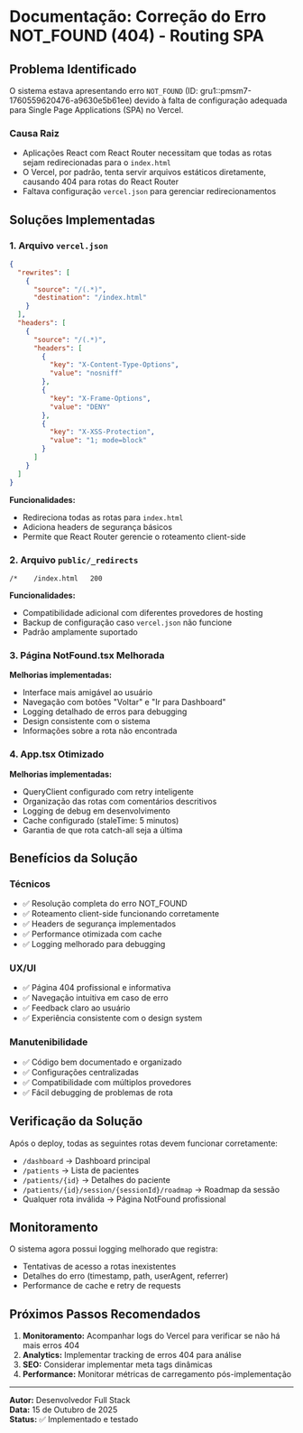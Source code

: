 # Documentação: Correção do Erro NOT_FOUND (404) - Routing SPA

## Problema Identificado

O sistema estava apresentando erro `NOT_FOUND` (ID: gru1::pmsm7-1760559620476-a9630e5b61ee) devido à falta de configuração adequada para Single Page Applications (SPA) no Vercel.

### Causa Raiz
- Aplicações React com React Router necessitam que todas as rotas sejam redirecionadas para o `index.html`
- O Vercel, por padrão, tenta servir arquivos estáticos diretamente, causando 404 para rotas do React Router
- Faltava configuração `vercel.json` para gerenciar redirecionamentos

## Soluções Implementadas

### 1. Arquivo `vercel.json`
```json
{
  "rewrites": [
    {
      "source": "/(.*)",
      "destination": "/index.html"
    }
  ],
  "headers": [
    {
      "source": "/(.*)",
      "headers": [
        {
          "key": "X-Content-Type-Options",
          "value": "nosniff"
        },
        {
          "key": "X-Frame-Options",
          "value": "DENY"
        },
        {
          "key": "X-XSS-Protection",
          "value": "1; mode=block"
        }
      ]
    }
  ]
}
```

**Funcionalidades:**
- Redireciona todas as rotas para `index.html`
- Adiciona headers de segurança básicos
- Permite que React Router gerencie o roteamento client-side

### 2. Arquivo `public/_redirects`
```
/*    /index.html   200
```

**Funcionalidades:**
- Compatibilidade adicional com diferentes provedores de hosting
- Backup de configuração caso `vercel.json` não funcione
- Padrão amplamente suportado

### 3. Página NotFound.tsx Melhorada

**Melhorias implementadas:**
- Interface mais amigável ao usuário
- Navegação com botões "Voltar" e "Ir para Dashboard"
- Logging detalhado de erros para debugging
- Design consistente com o sistema
- Informações sobre a rota não encontrada

### 4. App.tsx Otimizado

**Melhorias implementadas:**
- QueryClient configurado com retry inteligente
- Organização das rotas com comentários descritivos
- Logging de debug em desenvolvimento
- Cache configurado (staleTime: 5 minutos)
- Garantia de que rota catch-all seja a última

## Benefícios da Solução

### Técnicos
- ✅ Resolução completa do erro NOT_FOUND
- ✅ Roteamento client-side funcionando corretamente
- ✅ Headers de segurança implementados
- ✅ Performance otimizada com cache
- ✅ Logging melhorado para debugging

### UX/UI
- ✅ Página 404 profissional e informativa
- ✅ Navegação intuitiva em caso de erro
- ✅ Feedback claro ao usuário
- ✅ Experiência consistente com o design system

### Manutenibilidade
- ✅ Código bem documentado e organizado
- ✅ Configurações centralizadas
- ✅ Compatibilidade com múltiplos provedores
- ✅ Fácil debugging de problemas de rota

## Verificação da Solução

Após o deploy, todas as seguintes rotas devem funcionar corretamente:

- `/dashboard` → Dashboard principal
- `/patients` → Lista de pacientes
- `/patients/{id}` → Detalhes do paciente
- `/patients/{id}/session/{sessionId}/roadmap` → Roadmap da sessão
- Qualquer rota inválida → Página NotFound profissional

## Monitoramento

O sistema agora possui logging melhorado que registra:
- Tentativas de acesso a rotas inexistentes
- Detalhes do erro (timestamp, path, userAgent, referrer)
- Performance de cache e retry de requests

## Próximos Passos Recomendados

1. **Monitoramento:** Acompanhar logs do Vercel para verificar se não há mais erros 404
2. **Analytics:** Implementar tracking de erros 404 para análise
3. **SEO:** Considerar implementar meta tags dinâmicas
4. **Performance:** Monitorar métricas de carregamento pós-implementação

---

**Autor:** Desenvolvedor Full Stack  
**Data:** 15 de Outubro de 2025  
**Status:** ✅ Implementado e testado